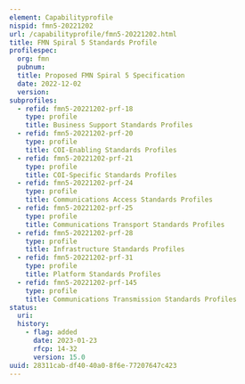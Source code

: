 ```yaml
---
element: Capabilityprofile
nispid: fmn5-20221202
url: /capabilityprofile/fmn5-20221202.html
title: FMN Spiral 5 Standards Profile
profilespec:
  org: fmn
  pubnum: 
  title: Proposed FMN Spiral 5 Specification
  date: 2022-12-02
  version: 
subprofiles:
  - refid: fmn5-20221202-prf-18
    type: profile
    title: Business Support Standards Profiles
  - refid: fmn5-20221202-prf-20
    type: profile
    title: COI-Enabling Standards Profiles
  - refid: fmn5-20221202-prf-21
    type: profile
    title: COI-Specific Standards Profiles
  - refid: fmn5-20221202-prf-24
    type: profile
    title: Communications Access Standards Profiles
  - refid: fmn5-20221202-prf-25
    type: profile
    title: Communications Transport Standards Profiles
  - refid: fmn5-20221202-prf-28
    type: profile
    title: Infrastructure Standards Profiles
  - refid: fmn5-20221202-prf-31
    type: profile
    title: Platform Standards Profiles
  - refid: fmn5-20221202-prf-145
    type: profile
    title: Communications Transmission Standards Profiles
status:
  uri: 
  history: 
    - flag: added
      date: 2023-01-23
      rfcp: 14-32
      version: 15.0
uuid: 28311cab-df40-40a0-8f6e-77207647c423
---
```

